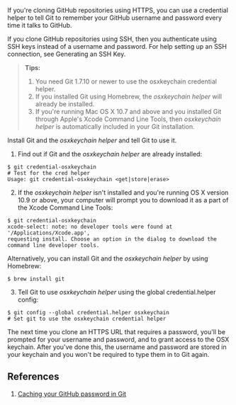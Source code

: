 If you're cloning GitHub repositories using HTTPS, you can use a credential helper to tell Git to remember your GitHub username and password every time it talks to GitHub.

If you clone GitHub repositories using SSH, then you authenticate using SSH keys instead of a username and password. For help setting up an SSH connection, see Generating an SSH Key.

> **Tips:**
> 
> 1. You need Git 1.7.10 or newer to use the osxkeychain credential helper.
> 2. If you installed Git using Homebrew, the *osxkeychain helper* will already be installed.
> 3. If you're running Mac OS X 10.7 and above and you installed Git through Apple's Xcode Command Line Tools, then *osxkeychain helper* is automatically included in your Git installation.

Install Git and the *osxkeychain helper* and tell Git to use it.

1. Find out if Git and the *osxkeychain helper* are already installed:
```
$ git credential-osxkeychain
# Test for the cred helper
Usage: git credential-osxkeychain <get|store|erase>
```

2. If the *osxkeychain helper* isn't installed and you're running OS X version 10.9 or above, your computer will prompt you to download it as a part of the Xcode Command Line Tools:
```
$ git credential-osxkeychain
xcode-select: note: no developer tools were found at '/Applications/Xcode.app',
requesting install. Choose an option in the dialog to download the command line developer tools.
```
Alternatively, you can install Git and the *osxkeychain helper* by using Homebrew:
```
$ brew install git
```

3. Tell Git to use *osxkeychain helper* using the global credential.helper config:
```
$ git config --global credential.helper osxkeychain
# Set git to use the osxkeychain credential helper
```

The next time you clone an HTTPS URL that requires a password, you'll be prompted for your username and password, and to grant access to the OSX keychain. After you've done this, the username and password are stored in your keychain and you won't be required to type them in to Git again.

## References
1. [Caching your GitHub password in Git](https://help.github.com/articles/caching-your-github-password-in-git/#platform-mac)